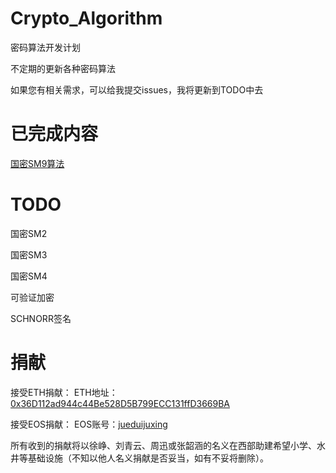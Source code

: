 # Crypto_Algorithm
密码算法开发计划

不定期的更新各种密码算法

如果您有相关需求，可以给我提交issues，我将更新到TODO中去

# 已完成内容
[国密SM9算法](https://github.com/songgeng87/SM9_FREE)



# TODO
国密SM2

国密SM3

国密SM4

可验证加密

SCHNORR签名

# 捐献
接受ETH捐献：
ETH地址：[0x36D112ad944c44Be528D5B799ECC131ffD3669BA](https://etherscan.io/address/0x36D112ad944c44Be528D5B799ECC131ffD3669BA)

接受EOS捐献：
EOS账号：[jueduijuxing](https://eosflare.io/account/jueduijuxing)

所有收到的捐献将以徐峥、刘青云、周迅或张韶涵的名义在西部助建希望小学、水井等基础设施（不知以他人名义捐献是否妥当，如有不妥将删除）。

